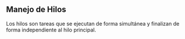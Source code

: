 ## Manejo de Hilos

Los hilos son tareas que se ejecutan de forma simultánea y finalizan de forma independiente al hilo principal.

